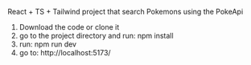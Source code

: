 React + TS + Tailwind project that search Pokemons using the PokeApi

1. Download the code or clone it
2. go to the project directory and run: npm install
3. run: npm run dev
4. go to:
   http://localhost:5173/
